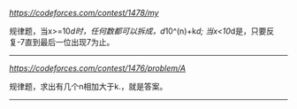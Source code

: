 
*https://codeforces.com/contest/1478/my*

规律题，当x>=10*d时，任何数都可以拆成，d*10^(n)+k*d;
当x<10*d是，只要反复-7直到最后一位出现7为止。

---

*https://codeforces.com/contest/1476/problem/A*

规律题，求出有几个n相加大于k.，就是答案。

---
